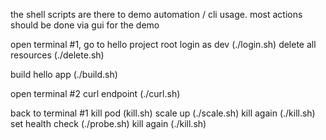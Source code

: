the shell scripts are there to demo automation / cli usage. most actions should be done via gui for the demo

open terminal #1, go to hello project root
login as dev (./login.sh)
delete all resources (./delete.sh)

build hello app (./build.sh)

open terminal #2
curl endpoint (./curl.sh)

back to terminal #1
kill pod (kill.sh)
scale up (./scale.sh)
kill again (./kill.sh)
set health check (./probe.sh)
kill again (./kill.sh)




